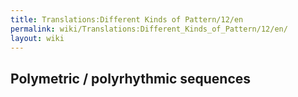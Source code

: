 ```yaml
---
title: Translations:Different Kinds of Pattern/12/en
permalink: wiki/Translations:Different_Kinds_of_Pattern/12/en/
layout: wiki
---
```


## Polymetric / polyrhythmic sequences
